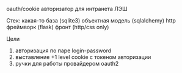 oauth/cookie авторизатор для интранета ЛЭШ

Стек:
какая-то база (sqlite3)
объектная модель (sqlalchemy)
http фреймворк (flask)
фронт (http/css only)

Цели
1) авторизация по паре login-password
2) выставление +1 level cookie с токеном авторизации
3) ручки для работы провайдером oauth2
